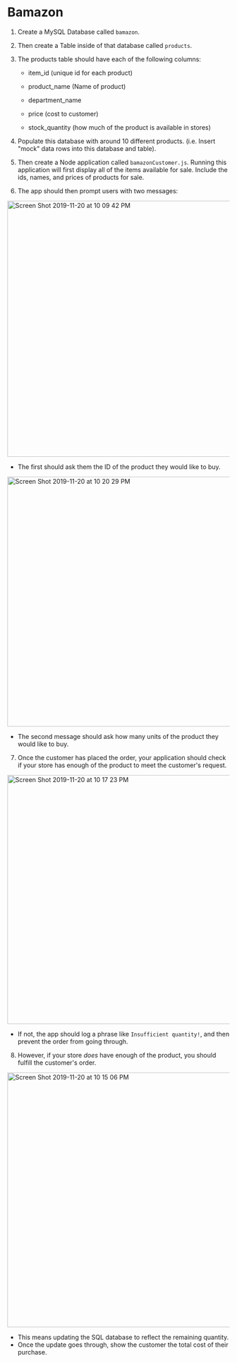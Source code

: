 # Bamazon 

1. Create a MySQL Database called `bamazon`.

2. Then create a Table inside of that database called `products`.

3. The products table should have each of the following columns:

   * item_id (unique id for each product)

   * product_name (Name of product)

   * department_name

   * price (cost to customer)

   * stock_quantity (how much of the product is available in stores)

4. Populate this database with around 10 different products. (i.e. Insert "mock" data rows into this database and table).

5. Then create a Node application called `bamazonCustomer.js`. Running this application will first display all of the items available for sale. Include the ids, names, and prices of products for sale.

 6. The app should then prompt users with two messages:
 
 <img width="581" alt="Screen Shot 2019-11-20 at 10 09 42 PM" src="https://user-images.githubusercontent.com/50685558/69301064-00601500-0be3-11ea-92c7-a9420ac1c276.png">


   * The first should ask them the ID of the product they would like to buy.
   
<img width="567" alt="Screen Shot 2019-11-20 at 10 20 29 PM" src="https://user-images.githubusercontent.com/50685558/69301352-01de0d00-0be4-11ea-8205-f3950c4c73b2.png">
   
   
   * The second message should ask how many units of the product they would like to buy.
 
   
7. Once the customer has placed the order, your application should check if your store has enough of the product to meet the customer's request.

<img width="565" alt="Screen Shot 2019-11-20 at 10 17 23 PM" src="https://user-images.githubusercontent.com/50685558/69301231-8da36980-0be3-11ea-984f-79070ea17d40.png">

   * If not, the app should log a phrase like `Insufficient quantity!`, and then prevent the order from going through.

8. However, if your store _does_ have enough of the product, you should fulfill the customer's order.

<img width="578" alt="Screen Shot 2019-11-20 at 10 15 06 PM" src="https://user-images.githubusercontent.com/50685558/69301155-46b57400-0be3-11ea-872b-ffcb87441cfd.png">


   * This means updating the SQL database to reflect the remaining quantity.
   * Once the update goes through, show the customer the total cost of their purchase.

